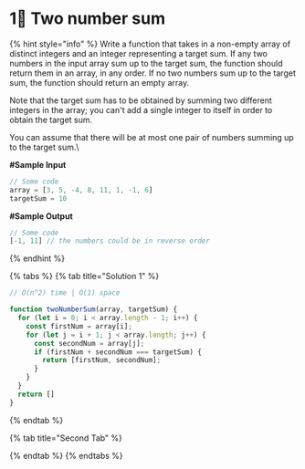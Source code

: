 # 1⃣ Two number sum

{% hint style="info" %}
Write a function that takes in a non-empty array of distinct integers and an integer representing a target sum. If any two numbers in the input array sum up to the target sum, the function should return them in an array, in any order. If no two numbers sum up to the target sum, the function should return an empty array.

Note that the target sum has to be obtained by summing two different integers in the array; you can't add a single integer to itself in order to obtain the target sum.

You can assume that there will be at most one pair of numbers summing up to the target sum.\


**#Sample Input**

```javascript
// Some code
array = [3, 5, -4, 8, 11, 1, -1, 6]
targetSum = 10
```

**#Sample Output**

```javascript
// Some code
[-1, 11] // the numbers could be in reverse order
```
{% endhint %}

{% tabs %}
{% tab title="Solution 1" %}
```javascript
// O(n^2) time | O(1) space

function twoNumberSum(array, targetSum) {
  for (let i = 0; i < array.length - 1; i++) {
    const firstNum = array[i];
    for (let j = i + 1; j < array.length; j++) {
      const secondNum = array[j];
      if (firstNum + secondNum === targetSum) {
        return [firstNum, secondNum];
      }
    }
  }
  return []
}
```
{% endtab %}

{% tab title="Second Tab" %}

{% endtab %}
{% endtabs %}

